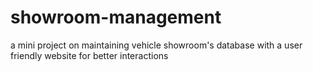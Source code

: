 # showroom-management
a mini project on maintaining vehicle showroom's database with a user friendly website for better interactions
